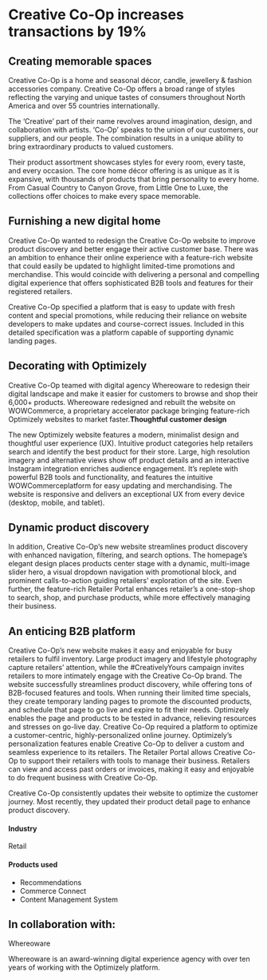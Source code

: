 # Creative Co-Op increases transactions by 19%

## **Creating memorable spaces**

Creative Co-Op is a home and seasonal décor, candle, jewellery & fashion
accessories company. Creative Co-Op offers a broad range of styles reflecting
the varying and unique tastes of consumers throughout North America and over 55
countries internationally.

The ‘Creative’ part of their name revolves around imagination, design, and
collaboration with artists. ‘Co-Op’ speaks to the union of our customers, our
suppliers, and our people. The combination results in a unique ability to bring
extraordinary products to valued customers.

Their product assortment showcases styles for every room, every taste, and every
occasion. The core home décor offering is as unique as it is expansive, with
thousands of products that bring personality to every home. From Casual Country
to Canyon Grove, from Little One to Luxe, the collections offer choices to make
every space memorable.

## **Furnishing a new digital home**

Creative Co-Op wanted to redesign the Creative Co-Op website to improve product
discovery and better engage their active customer base. There was an ambition to
enhance their online experience with a feature-rich website that could easily be
updated to highlight limited-time promotions and merchandise. This would
coincide with delivering a personal and compelling digital experience that
offers sophisticated B2B tools and features for their registered retailers.

Creative Co-Op specified a platform that is easy to update with fresh content
and special promotions, while reducing their reliance on website developers to
make updates and course-correct issues. Included in this detailed specification
was a platform capable of supporting dynamic landing pages.

## **Decorating with Optimizely**

Creative Co-Op teamed with digital agency Whereoware to redesign their digital
landscape and make it easier for customers to browse and shop their 6,000+
products. Whereoware redesigned and rebuilt the website on WOWCommerce, a
proprietary accelerator package bringing feature-rich Optimizely websites to
market faster.**Thoughtful customer design**

The new Optimizely website features a modern, minimalist design and thoughtful
user experience (UX). Intuitive product categories help retailers search and
identify the best product for their store. Large, high resolution imagery and
alternative views show off product details and an interactive Instagram
integration enriches audience engagement. It’s replete with powerful B2B tools
and functionality, and features the intuitive WOWCommerceplatform for easy
updating and merchandising. The website is responsive and delivers an
exceptional UX from every device (desktop, mobile, and tablet).

## **Dynamic product discovery**

In addition, Creative Co-Op’s new website streamlines product discovery with
enhanced navigation, filtering, and search options. The homepage’s elegant
design places products center stage with a dynamic, multi-image slider hero, a
visual dropdown navigation with promotional block, and prominent calls-to-action
guiding retailers’ exploration of the site. Even further, the feature-rich
Retailer Portal enhances retailer’s a one-stop-shop to search, shop, and
purchase products, while more effectively managing their business.

## **An enticing B2B platform**

Creative Co-Op’s new website makes it easy and enjoyable for busy retailers to
fulfil inventory. Large product imagery and lifestyle photography capture
retailers’ attention, while the #CreativelyYours campaign invites retailers to
more intimately engage with the Creative Co-Op brand. The website successfully
streamlines product discovery, while offering tons of B2B-focused features and
tools. When running their limited time specials, they create temporary landing
pages to promote the discounted products, and schedule that page to go live and
expire to fit their needs. Optimizely enables the page and products to be tested
in advance, relieving resources and stresses on go-live day. Creative Co-Op
required a platform to optimize a customer-centric, highly-personalized online
journey. Optimizely’s personalization features enable Creative Co-Op to deliver
a custom and seamless experience to its retailers. The Retailer Portal allows
Creative Co-Op to support their retailers with tools to manage their business.
Retailers can view and access past orders or invoices, making it easy and
enjoyable to do frequent business with Creative Co-Op.

Creative Co-Op consistently updates their website to optimize the customer
journey. Most recently, they updated their product detail page to enhance
product discovery.

#### Industry

Retail

#### Products used

- Recommendations
- Commerce Connect
- Content Management System

## In collaboration with:

Whereoware

Whereoware is an award-winning digital experience agency with over ten years of
working with the Optimizely platform.
